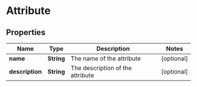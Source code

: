 
# Attribute

## Properties
Name | Type | Description | Notes
------------ | ------------- | ------------- | -------------
**name** | **String** | The name of the attribute |  [optional]
**description** | **String** | The description of the attribute |  [optional]



